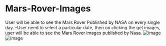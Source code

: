 # Mars-Rover-Images

User will be able to see the Mars Rover Published by NASA on every single day.
-User need to select a particular date, then on clicking the get images, user will be able to see the Mars Rover images published by Nasa.
![image](https://user-images.githubusercontent.com/108432633/216016490-84d654fa-c549-461b-9ade-f447b96b283c.png)
![image](https://user-images.githubusercontent.com/108432633/216016703-8982fa1a-e2a2-430d-905e-7ffc1795704a.png)
